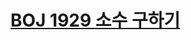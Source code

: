 # [BOJ 1929 소수 구하기](https://www.acmicpc.net/problem/1929)
<!--tags: eratosthenes, math, number theory, primality test-->
